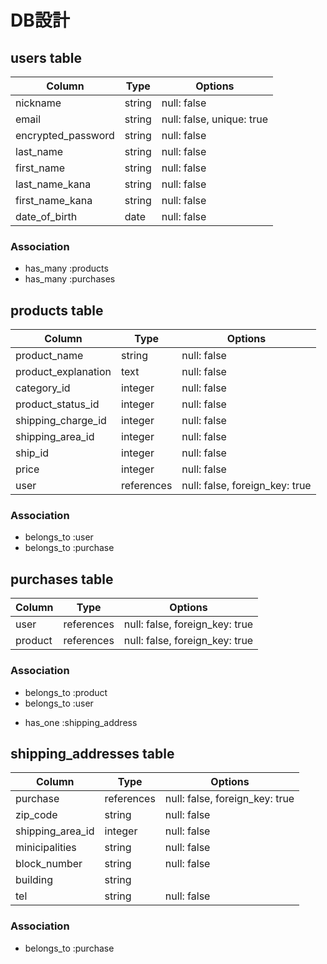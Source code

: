 # DB設計


## users table
| Column             | Type                | Options                   |
|--------------------|---------------------|---------------------------|
| nickname           | string              | null: false               |
| email              | string              | null: false, unique: true |
| encrypted_password | string              | null: false               |
| last_name          | string              | null: false               |
| first_name         | string              | null: false               |
| last_name_kana     | string              | null: false               |
| first_name_kana    | string              | null: false               |
| date_of_birth      | date                | null: false               |

### Association
 * has_many :products
 * has_many :purchases



## products table
| Column                 | Type                | Options                        |
|------------------------|---------------------|--------------------------------|
| product_name           | string              | null: false                    |
| product_explanation    | text                | null: false                    |
| category_id            | integer             | null: false                    |
| product_status_id      | integer             | null: false                    |
| shipping_charge_id     | integer             | null: false                    |
| shipping_area_id       | integer             | null: false                    |
| ship_id                | integer             | null: false                    |
| price                  | integer             | null: false                    |
| user                   | references          | null: false, foreign_key: true |

### Association
 - belongs_to :user
 - belongs_to :purchase


 ## purchases table
| Column             | Type                | Options                        |
|--------------------|---------------------|--------------------------------|
| user               | references          | null: false, foreign_key: true |
| product            | references          | null: false, foreign_key: true |

### Association
 - belongs_to :product
 - belongs_to :user
 * has_one :shipping_address


## shipping_addresses table
| Column             | Type                | Options                        |
|--------------------|---------------------|--------------------------------|
| purchase           | references          | null: false, foreign_key: true |
| zip_code           | string              | null: false                    |
| shipping_area_id   | integer             | null: false                    |
| minicipalities     | string              | null: false                    |
| block_number       | string              | null: false                    |
| building           | string              |                                |
| tel                | string              | null: false                    |

### Association
 - belongs_to :purchase